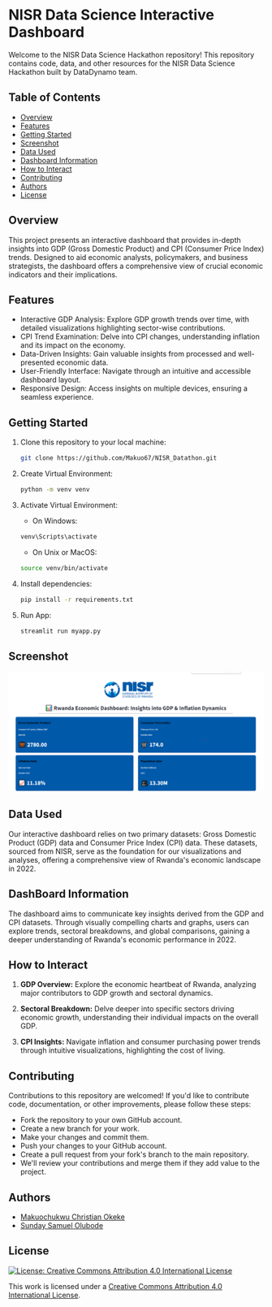 # NISR Data Science Interactive Dashboard

Welcome to the NISR Data Science Hackathon repository! This repository contains code, data, and other resources for the NISR Data Science Hackathon built by DataDynamo team.

## Table of Contents

- [Overview](#overview)
- [Features](#features)
- [Getting Started](#getting-started)
- [Screenshot](#screenshot)
- [Data Used](#data-used)
- [Dashboard Information](#dashboard-information)
- [How to Interact](#how-to-interact)
- [Contributing](#contributing)
- [Authors](#authors)
- [License](#license)

## Overview

This project presents an interactive dashboard that provides in-depth insights into GDP (Gross Domestic Product) and CPI (Consumer Price Index) trends. Designed to aid economic analysts, policymakers, and business strategists, the dashboard offers a comprehensive view of crucial economic indicators and their implications.

## Features

- Interactive GDP Analysis: Explore GDP growth trends over time, with detailed visualizations highlighting sector-wise contributions.
- CPI Trend Examination: Delve into CPI changes, understanding inflation and its impact on the economy.
- Data-Driven Insights: Gain valuable insights from processed and well-presented economic data.
- User-Friendly Interface: Navigate through an intuitive and accessible dashboard layout.
- Responsive Design: Access insights on multiple devices, ensuring a seamless experience.

## Getting Started

1. Clone this repository to your local machine:

   ```bash
   git clone https://github.com/Makuo67/NISR_Datathon.git
   ```

2. Create Virtual Environment:

   ```bash
   python -m venv venv
   ```

3. Activate Virtual Environment:
   - On Windows:
   ```bash
   venv\Scripts\activate
   ```
   - On Unix or MacOS:
   ```bash
   source venv/bin/activate
   ```
4. Install dependencies:
   ```bash
   pip install -r requirements.txt
   ```
5. Run App:
   ```bash
   streamlit run myapp.py
   ```

## Screenshot

![Dashboard Screenshot](images/NISR_Dashboard1.png)

## Data Used

Our interactive dashboard relies on two primary datasets: Gross Domestic Product (GDP) data and Consumer Price Index (CPI) data. These datasets, sourced from NISR, serve as the foundation for our visualizations and analyses, offering a comprehensive view of Rwanda's economic landscape in 2022.

## DashBoard Information

The dashboard aims to communicate key insights derived from the GDP and CPI datasets. Through visually compelling charts and graphs, users can explore trends, sectoral breakdowns, and global comparisons, gaining a deeper understanding of Rwanda's economic performance in 2022.

## How to Interact

1. **GDP Overview:** Explore the economic heartbeat of Rwanda, analyzing major contributors to GDP growth and sectoral dynamics.

2. **Sectoral Breakdown:** Delve deeper into specific sectors driving economic growth, understanding their individual impacts on the overall GDP.

3. **CPI Insights:** Navigate inflation and consumer purchasing power trends through intuitive visualizations, highlighting the cost of living.

## Contributing

Contributions to this repository are welcomed! If you'd like to contribute code, documentation, or other improvements, please follow these steps:

- Fork the repository to your own GitHub account.
- Create a new branch for your work.
- Make your changes and commit them.
- Push your changes to your GitHub account.
- Create a pull request from your fork's branch to the main repository.
- We'll review your contributions and merge them if they add value to the project.

## Authors

- [Makuochukwu Christian Okeke](https://www.github.com/Makuo67)
- [Sunday Samuel Olubode](www.github.com/SundayOlubode)

## License

[![License: Creative Commons Attribution 4.0 International License](https://img.shields.io/badge/License-CC%20BY%204.0-lightgrey.svg)](https://creativecommons.org/licenses/by/4.0/)

This work is licensed under a [Creative Commons Attribution 4.0 International License](https://creativecommons.org/licenses/by/4.0/).
